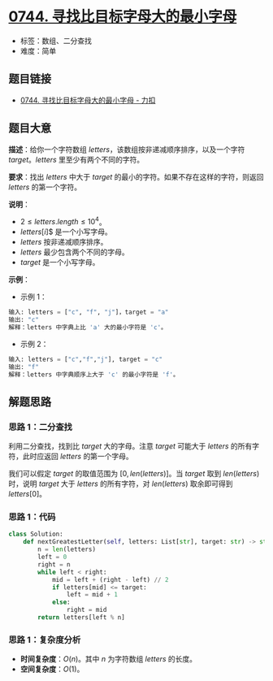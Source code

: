 # [0744. 寻找比目标字母大的最小字母](https://leetcode.cn/problems/find-smallest-letter-greater-than-target/)

- 标签：数组、二分查找
- 难度：简单

## 题目链接

- [0744. 寻找比目标字母大的最小字母 - 力扣](https://leetcode.cn/problems/find-smallest-letter-greater-than-target/)

## 题目大意

**描述**：给你一个字符数组 $letters$，该数组按非递减顺序排序，以及一个字符 $target$。$letters$ 里至少有两个不同的字符。

**要求**：找出 $letters$ 中大于 $target$ 的最小的字符。如果不存在这样的字符，则返回 $letters$ 的第一个字符。

**说明**：

- $2 \le letters.length \le 10^4$。
- $letters[i]$$ 是一个小写字母。
- $letters$ 按非递减顺序排序。
- $letters$ 最少包含两个不同的字母。
- $target$ 是一个小写字母。

**示例**：

- 示例 1：

```python
输入: letters = ["c", "f", "j"]，target = "a"
输出: "c"
解释：letters 中字典上比 'a' 大的最小字符是 'c'。
```

- 示例 2：

```python
输入: letters = ["c","f","j"], target = "c"
输出: "f"
解释：letters 中字典顺序上大于 'c' 的最小字符是 'f'。
```

## 解题思路

### 思路 1：二分查找

利用二分查找，找到比 $target$ 大的字母。注意 $target$ 可能大于 $letters$ 的所有字符，此时应返回 $letters$ 的第一个字母。

我们可以假定 $target$ 的取值范围为 $[0, len(letters)]$。当 $target$ 取到 $len(letters)$ 时，说明 $target$ 大于 $letters$ 的所有字符，对 $len(letters)$ 取余即可得到 $letters[0]$。

### 思路 1：代码

```python
class Solution:
    def nextGreatestLetter(self, letters: List[str], target: str) -> str:
        n = len(letters)
        left = 0
        right = n
        while left < right:
            mid = left + (right - left) // 2
            if letters[mid] <= target:
                left = mid + 1
            else:
                right = mid
        return letters[left % n]
```

### 思路 1：复杂度分析

- **时间复杂度**：$O(n)$。其中 $n$ 为字符数组 $letters$ 的长度。
- **空间复杂度**：$O(1)$。


